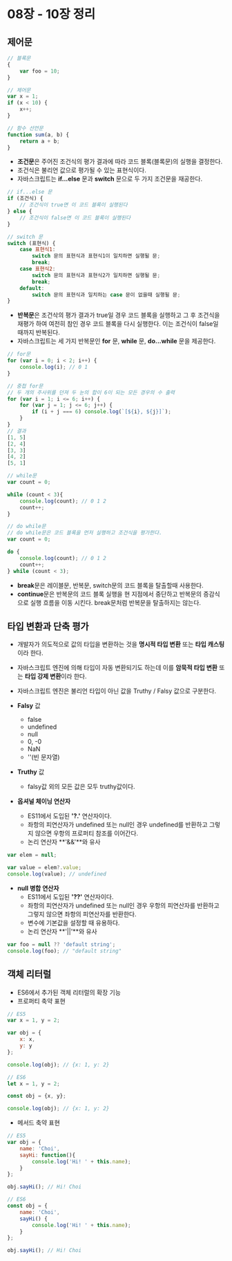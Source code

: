 # 08장 - 10장 정리

## 제어문
```javascript
// 블록문
{
    var foo = 10;
}

// 제어문
var x = 1;
if (x < 10) {
    x++;
}

// 함수 선언문
function sum(a, b) {
    return a + b;
}
```

- **조건문**은 주어진 조건식의 평가 결과에 따라 코드 블록(블록문)의 실행을 결정한다.
- 조건식은 불리언 값으로 평가될 수 있는 표현식이다.
- 자바스크립트는 **if...else** 문과 **switch** 문으로 두 가지 조건문을 재공한다.
```javascript
// if...else 문
if (조건식) {
    // 조건식이 true면 이 코드 블록이 실행된다
} else {
    // 조건식이 false면 이 코드 블록이 실행된다
}

// switch 문
switch (표현식) {
    case 표현식1:
        switch 문의 표현식과 표현식1이 일치하면 실행될 문;
        break;
    case 표현식2:
        switch 문의 표현식과 표현식2가 일치하면 실행될 문;
        break;
    default:
        switch 문의 표현식과 일치하는 case 문이 없을때 실행될 문;
}
```

- **반복문**은 조건삭의 평가 결과가 true일 경우 코드 블록을 실행하고 그 후 조건식을 재평가 하여 여전히 참인 경우 코드 블록을 다시 실행한다. 이는 조건식이 false일 때까지 반복된다.
- 자바스크립트는 세 가지 반복문인 **for** 문, **while** 문, **do...while** 문을 제공한다.

```javascript
// for문
for (var i = 0; i < 2; i++) {
    console.log(i); // 0 1
}

// 중첩 for문
// 두 개의 주사위를 던져 두 눈의 합이 6이 되는 모든 경우의 수 출력
for (var i = 1; i <= 6; i++) {
    for (var j = 1; j <= 6; j++) {
        if (i + j === 6) console.log(`[${i}, ${j}]`);
    }
}
// 결과
[1, 5]
[2, 4]
[3, 3]
[4, 2]
[5, 1]

// while문
var count = 0;

while (count < 3){
    console.log(count); // 0 1 2
    count++;
}

// do while문
// do while문은 코드 블록을 먼저 실행하고 조건식을 평가한다.
var count = 0;

do {
    console.log(count); // 0 1 2
    count++;
} while (count < 3);
```

- **break**문은 레이블문, 반복문, switch문의 코드 블록을 탈출할때 사용한다.
- **continue**문은 반복문의 코드 블록 실행을 현 지점에서 중단하고 반복문의 증감식으로 실행 흐름을 이동 시킨다. break문처럼 반복문을 탈출하지는 않는다.
  
    
      
## 타입 변환과 단축 평가
- 개발자가 의도적으로 값의 타입을 변환하는 것을 **명시적 타입 변환** 또는 **타입 캐스팅**이라 한다.
- 자바스크립트 엔진에 의해 타입이 자동 변환되기도 하는데 이를 **암묵적 타입 변환** 또는 **타입 강제 변환**이라 한다.
- 자바스크립트 엔진은 불리언 타입이 아닌 값을 Truthy / Falsy 값으로 구분한다.
- **Falsy** 값
  - false
  - undefined
  - null
  - 0, -0
  - NaN
  - ''(빈 문자열)

- **Truthy** 값
  - falsy값 외의 모든 값은 모두 truthy값이다.

- **옵셔널 체이닝 연산자**
  - ES11에서 도입된 **'?.'** 연산자이다.
  - 좌항의 피연산자가 undefined 또는 null인 경우 undefined를 반환하고 그렇지 않으면 우항의 프로퍼티 참조를 이어간다.
  - 논리 연산자 **'&&'**와 유사
```javascript
var elem = null;

var value = elem?.value;
console.log(value); // undefined
```

- **null 병합 연산자**
  - ES11에서 도입된 **'??'** 연산자이다.
  - 좌항의 피연산자가 undefined 또는 null인 경우 우항의 피연산자를 반환하고 그렇지 않으면 좌항의 피연산자를 반환한다.
  - 변수에 기본값을 설정할 때 유용하다.
  - 논리 연산자 **'||'**와 유사
```javascript
var foo = null ?? 'default string';
console.log(foo); // "default string"
```


## 객체 리터럴
- ES6에서 추가된 객체 리터럴의 확장 기능
- 프로퍼티 축약 표현
```javascript
// ES5
var x = 1, y = 2;

var obj = {
    x: x,
    y: y
};

console.log(obj); // {x: 1, y: 2}

// ES6
let x = 1, y = 2;

const obj = {x, y};

console.log(obj); // {x: 1, y: 2}
```

- 메서드 축약 표현
```javascript
// ES5
var obj = {
    name: 'Choi',
    sayHi: function(){
        console.log('Hi! ' + this.name);
    }
};

obj.sayHi(); // Hi! Choi

// ES6
const obj = {
    name: 'Choi',
    sayHi() {
        console.log('Hi! ' + this.name);
    }
};

obj.sayHi(); // Hi! Choi
